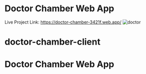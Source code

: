 # Doctor Chamber Web App

Live Project Link:
https://doctor-chamber-3421f.web.app/
![doctor](https://github.com/AhmedMuktadir14218/doctor-chamber-cleint/assets/100287308/0af42111-c142-4bd9-80a5-8be82cf50d1f)



# doctor-chamber-client

# Doctor Chamber Web App

